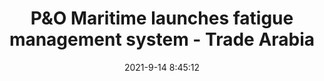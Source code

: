 ---
"title": "P&amp;O Maritime launches fatigue management system - Trade Arabia"
"date": "2021-9-14 8:45:12"
"feed_name": "GOOGLENEWSMINING"
"feed_website": "https://news.google.com/search?q=mining%2Bincident&hl=en-US&gl=US&ceid=US:en"
"feed_rss": "https://news.google.com/rss/search?q=mining%2Bincident&hl=en-US&gl=US&ceid=US:en"
"link": "http://www.tradearabia.com/news/IND_386999.html"
"file": "_posts/2021-1-1-df7d4854aa0fa55395fad37ab1171d6ef7167505.md"
"accident": "0"
"drilling": "0"
---